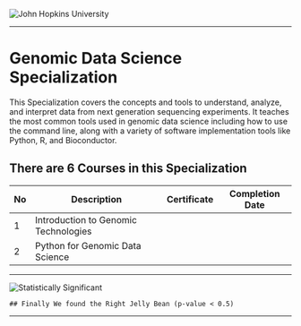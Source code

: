 ![John Hopkins University](https://d3njjcbhbojbot.cloudfront.net/api/utilities/v1/imageproxy/https://s3.amazonaws.com/coursera_assets/xdp/jhu_v3.svg)

---
# Genomic Data Science Specialization

This Specialization covers the concepts and tools to understand, analyze, and interpret data from next generation sequencing experiments. It teaches the most common tools used in genomic data science including how to use the command line, along with a variety of software implementation tools like Python, R, and Bioconductor. 



## There are 6 Courses in this Specialization
No | Description | Certificate | Completion Date|
---| --- | ----| ---|
 1 | Introduction to Genomic Technologies |  | 
 2 | Python for Genomic Data Science | | 




---
![Statistically Significant](https://imgs.xkcd.com/comics/significant.png)

    ## Finally We found the Right Jelly Bean (p-value < 0.5)
---
